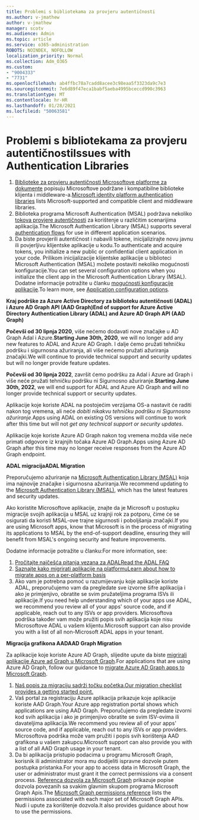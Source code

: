 ```yaml
---
title: Problemi s bibliotekama za provjeru autentičnosti
ms.author: v-jmathew
author: v-jmathew
manager: scotv
ms.audience: Admin
ms.topic: article
ms.service: o365-administration
ROBOTS: NOINDEX, NOFOLLOW
localization_priority: Normal
ms.collection: Adm_O365
ms.custom:
- "9004333"
- "7731"
ms.openlocfilehash: ab4ffbc78a7cadd8acee3c98eaa5f3323da9c7e3
ms.sourcegitcommit: 7e6d89f47eca1babf5aeba4995bceccd990c3963
ms.translationtype: MT
ms.contentlocale: hr-HR
ms.lasthandoff: 01/28/2021
ms.locfileid: "50063581"
---
```

# <a name="issues-with-authentication-libraries"></a><span data-ttu-id="bab66-102">Problemi s bibliotekama za provjeru autentičnosti</span><span class="sxs-lookup"><span data-stu-id="bab66-102">Issues with Authentication Libraries</span></span>

1. <span data-ttu-id="bab66-103">[Biblioteke za provjeru autentičnosti Microsoftove platforme za dokumente](https://docs.microsoft.com/azure/active-directory/develop/reference-v2-libraries) popisuju Microsoftove podržane i kompatibilne biblioteke klijenta i middleware-a.</span><span class="sxs-lookup"><span data-stu-id="bab66-103">[Microsoft identity platform authentication libraries](https://docs.microsoft.com/azure/active-directory/develop/reference-v2-libraries) lists Microsoft-supported and compatible client and middleware libraries.</span></span>
2. <span data-ttu-id="bab66-104">Biblioteka programa Microsoft Authentication (MSAL) podržava nekoliko [tokova provjere autentičnosti](https://docs.microsoft.com/azure/active-directory/develop/msal-authentication-flows) za korištenje u različitim scenarijima aplikacija.</span><span class="sxs-lookup"><span data-stu-id="bab66-104">The Microsoft Authentication Library (MSAL) supports several [authentication flows](https://docs.microsoft.com/azure/active-directory/develop/msal-authentication-flows) for use in different application scenarios.</span></span>
3. <span data-ttu-id="bab66-105">Da biste provjerili autentičnost i nabavili tokene, inicijalizirajte novu javnu ili povjerljivu klijentske aplikacije u kodu.</span><span class="sxs-lookup"><span data-stu-id="bab66-105">To authenticate and acquire tokens, you initialize a new public or confidential client application in your code.</span></span> <span data-ttu-id="bab66-106">Prilikom inicijalizacije klijentske aplikacije u biblioteci Microsoft Authentication (MSAL) možete postaviti nekoliko mogućnosti konfiguracije.</span><span class="sxs-lookup"><span data-stu-id="bab66-106">You can set several configuration options when you initialize the client app in the Microsoft Authentication Library (MSAL).</span></span> <span data-ttu-id="bab66-107">Dodatne informacije potražite u članku [mogućnosti konfiguracije aplikacije](https://docs.microsoft.com/azure/active-directory/develop/msal-client-application-configuration).</span><span class="sxs-lookup"><span data-stu-id="bab66-107">To learn more, see [Application configuration options](https://docs.microsoft.com/azure/active-directory/develop/msal-client-application-configuration).</span></span>

<span data-ttu-id="bab66-108">**Kraj podrške za Azure Active Directory za biblioteku autentičnosti (ADAL) i Azure AD Graph API (AAD Graph)**</span><span class="sxs-lookup"><span data-stu-id="bab66-108">**End of support for Azure Active Directory Authentication Library (ADAL) and Azure AD Graph API (AAD Graph)**</span></span>

<span data-ttu-id="bab66-109">**Počevši od 30 lipnja 2020**, više nećemo dodavati nove značajke u AD Graph Adal i Azure.</span><span class="sxs-lookup"><span data-stu-id="bab66-109">**Starting June 30th, 2020**, we will no longer add any new features to ADAL and Azure AD Graph.</span></span> <span data-ttu-id="bab66-110">I dalje ćemo pružati tehničku podršku i sigurnosna ažuriranja, ali više nećemo pružati ažuriranja značajki.</span><span class="sxs-lookup"><span data-stu-id="bab66-110">We will continue to provide technical support and security updates but will no longer provide feature updates.</span></span>

<span data-ttu-id="bab66-111">**Počevši od 30 lipnja 2022**, završit ćemo podršku za Adal i Azure ad Graph i više neće pružati tehničku podršku ni Sigurnosno ažuriranje.</span><span class="sxs-lookup"><span data-stu-id="bab66-111">**Starting June 30th, 2022**, we will end support for ADAL and Azure AD Graph and will no longer provide technical support or security updates.</span></span>

<span data-ttu-id="bab66-112">Aplikacije koje koriste ADAL na postojećim verzijama OS-a nastavit će raditi nakon tog vremena, ali neće *dobiti nikakvu tehničku podršku ni Sigurnosno ažuriranje*.</span><span class="sxs-lookup"><span data-stu-id="bab66-112">Apps using ADAL on existing OS versions will continue to work after this time but will not *get any technical support or security updates*.</span></span>

<span data-ttu-id="bab66-113">Aplikacije koje koriste Azure AD Graph nakon tog vremena možda više neće primati odgovore iz krajnjih točaka Azure AD Graph.</span><span class="sxs-lookup"><span data-stu-id="bab66-113">Apps using Azure AD Graph after this time may no longer receive responses from the Azure AD Graph endpoint.</span></span>

<span data-ttu-id="bab66-114">**ADAL migracija**</span><span class="sxs-lookup"><span data-stu-id="bab66-114">**ADAL Migration**</span></span>

<span data-ttu-id="bab66-115">Preporučujemo ažuriranje na [Microsoft Authentication Library (MSAL)](https://docs.microsoft.com/azure/active-directory/develop/v2-overview) koja ima najnovije značajke i sigurnosna ažuriranja.</span><span class="sxs-lookup"><span data-stu-id="bab66-115">We recommend updating to the [Microsoft Authentication Library (MSAL)](https://docs.microsoft.com/azure/active-directory/develop/v2-overview), which has the latest features and security updates.</span></span>

<span data-ttu-id="bab66-116">Ako koristite Microsoftove aplikacije, znajte da je Microsoft u postupku migracije svojih aplikacija u MSAL uz krajnji rok za potporu, čime će se osigurati da koristi MSAL-ove trajne sigurnosti i poboljšanja značajki.</span><span class="sxs-lookup"><span data-stu-id="bab66-116">If you are using Microsoft apps, know that Microsoft is in the process of migrating its applications to MSAL by the end-of-support deadline, ensuring they will benefit from MSAL's ongoing security and feature improvements.</span></span>

<span data-ttu-id="bab66-117">Dodatne informacije potražite u članku:</span><span class="sxs-lookup"><span data-stu-id="bab66-117">For more information, see:</span></span>

1. [<span data-ttu-id="bab66-118">Pročitajte najčešća pitanja vezana za ADAL</span><span class="sxs-lookup"><span data-stu-id="bab66-118">Read the ADAL FAQ</span></span>](https://docs.microsoft.com/azure/active-directory/develop/msal-migration#frequently-asked-questions-faq)
2. [<span data-ttu-id="bab66-119">Saznajte kako migrirati aplikacije na platformu</span><span class="sxs-lookup"><span data-stu-id="bab66-119">Learn about how to migrate apps on a per-platform basis</span></span>](https://docs.microsoft.com/azure/active-directory/develop/msal-migration#frequently-asked-questions-faq)
3. <span data-ttu-id="bab66-120">Ako vam je potrebna pomoć u razumijevanju koje aplikacije koriste ADAL, preporučujemo vam da pregledate sve izvorne šifre aplikacija i ako je primjenjivo, obratite se svim pružateljima programa ISVs ili aplikacije.</span><span class="sxs-lookup"><span data-stu-id="bab66-120">If you need help understanding which of your apps use ADAL, we recommend you review all of your apps' source code, and if applicable, reach out to any ISVs or app providers.</span></span> <span data-ttu-id="bab66-121">Microsoftova podrška također vam može pružiti popis svih aplikacija koje nisu Microsoftove ADAL u vašem klijentu.</span><span class="sxs-lookup"><span data-stu-id="bab66-121">Microsoft support can also provide you with a list of all non-Microsoft ADAL apps in your tenant.</span></span>

<span data-ttu-id="bab66-122">**Migracija grafikona AAD**</span><span class="sxs-lookup"><span data-stu-id="bab66-122">**AAD Graph Migration**</span></span>

<span data-ttu-id="bab66-123">Za aplikacije koje koriste Azure AD Graph, slijedite upute da biste [migrirali aplikacije Azure ad Graph u Microsoft Graph](https://docs.microsoft.com/graph/migrate-azure-ad-graph-overview).</span><span class="sxs-lookup"><span data-stu-id="bab66-123">For applications that are using Azure AD Graph, follow our guidance to [migrate Azure AD Graph apps to Microsoft Graph](https://docs.microsoft.com/graph/migrate-azure-ad-graph-overview).</span></span>

1. [<span data-ttu-id="bab66-124">Naš popis za migraciju sadrži točku početka.</span><span class="sxs-lookup"><span data-stu-id="bab66-124">Our migration checklist provides a getting started point.</span></span>](https://docs.microsoft.com/graph/migrate-azure-ad-graph-planning-checklist)
2. <span data-ttu-id="bab66-125">Vaš portal za registraciju Azure aplikacija prikazuje koje aplikacije koriste AAD Graph.</span><span class="sxs-lookup"><span data-stu-id="bab66-125">Your Azure app registration portal shows which applications are using AAD Graph.</span></span> <span data-ttu-id="bab66-126">Preporučujemo da pregledate izvorni kod svih aplikacija i ako je primjenjivo obratite se svim ISV-ovima ili davateljima aplikacija.</span><span class="sxs-lookup"><span data-stu-id="bab66-126">We recommend you review all of your apps' source code, and if applicable, reach out to any ISVs or app providers.</span></span> <span data-ttu-id="bab66-127">Microsoftova podrška može vam pružiti i popis svih korištenja AAD grafikona u vašem zakupcu.</span><span class="sxs-lookup"><span data-stu-id="bab66-127">Microsoft support can also provide you with a list of all AAD Graph usage in your tenant.</span></span>
3. <span data-ttu-id="bab66-128">Da bi aplikacija pristupio podacima u programu Microsoft Graph, korisnik ili administrator mora mu dodijeliti ispravne dozvole putem postupka pristanka.</span><span class="sxs-lookup"><span data-stu-id="bab66-128">For your app to access data in Microsoft Graph, the user or administrator must grant it the correct permissions via a consent process.</span></span> <span data-ttu-id="bab66-129">[Referenca dozvola za Microsoft Graph](https://docs.microsoft.com/graph/permissions-reference) prikazuje popise dozvola povezanih sa svakim glavnim skupom programa Microsoft Graph Apis.</span><span class="sxs-lookup"><span data-stu-id="bab66-129">The [Microsoft Graph permissions reference](https://docs.microsoft.com/graph/permissions-reference) lists the permissions associated with each major set of Microsoft Graph APIs.</span></span> <span data-ttu-id="bab66-130">Nudi i upute za korištenje dozvola.</span><span class="sxs-lookup"><span data-stu-id="bab66-130">It also provides guidance about how to use the permissions.</span></span>
